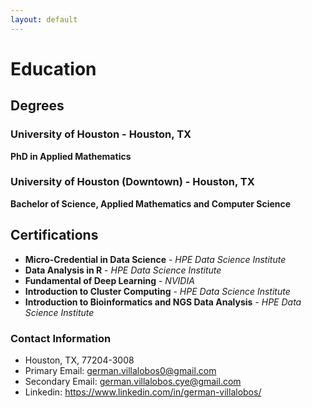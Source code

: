 ```yaml
---
layout: default
---
```


# Education 

## Degrees

### University of Houston - Houston, TX
**PhD in Applied Mathematics**

### University of Houston (Downtown) - Houston, TX
**Bachelor of Science, Applied Mathematics and Computer Science**

## Certifications

- **Micro-Credential in Data Science** - *HPE Data Science Institute*
- **Data Analysis in R** - *HPE Data Science Institute*
- **Fundamental of Deep Learning** - *NVIDIA*
- **Introduction to Cluster Computing** - *HPE Data Science Institute*
- **Introduction to Bioinformatics and NGS Data Analysis** - *HPE Data Science Institute*


### Contact Information
- Houston, TX, 77204-3008
- Primary Email: german.villalobos0@gmail.com
- Secondary Email: german.villalobos.cye@gmail.com
- Linkedin: https://www.linkedin.com/in/german-villalobos/


